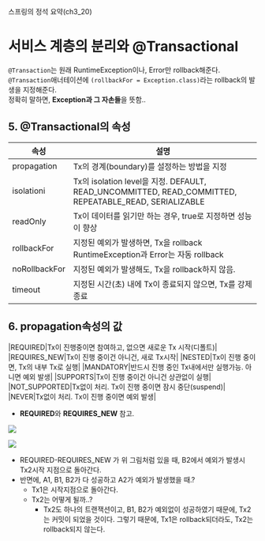 스프링의 정석 요약(ch3_20)

# 서비스 계층의 분리와 @Transactional

`@Transaction`는 원래 RuntimeException이나, Error만 rollback해준다. <br>`@Transaction`애너테이션에 `(rollbackFor = Exception.class)`라는 rollback의 발생을 지정해준다. <br> 정확히 말하면, **Exception과 그 자손들**을 뜻함..

## 5. @Transactional의 속성

|속성|설명|
|-|-|
|propagation|Tx의 경계(boundary)를 설정하는 방법을 지정|
|isolationi|Tx의 isolation level을 지정. DEFAULT, READ_UNCOMMITTED, READ_COMMITTED, REPEATABLE_READ, SERIALIZABLE|
|readOnly|Tx이 데이터를 읽기만 하는 경우, true로 지정하면 성능이 향상|
|rollbackFor|지정된 예외가 발생하면, Tx을 rollback <br> RuntimeException과 Error는 자동 rollback|
|noRollbackFor|지정된 예외가 발생해도, Tx을 rollback하지 않음.|
|timeout|지정된 시간(초) 내에 Tx이 종료되지 않으면, Tx를 강제 종료|

## 6. propagation속성의 값
|REQUIRED|Tx이 진행중이면 참여하고, 없으면 새로운 Tx 시작(디폴트)|
|REQUIRES_NEW|Tx이 진행 중이건 아니건, 새로 Tx시작|
|NESTED|Tx이 진행 중이면, Tx의 내부 Tx로 실행|
|MANDATORY|반드시 진행 중인 Tx내에서만 실행가능. 아니면 예외 발생|
|SUPPORTS|Tx이 진행 중이건 아니건 상관없이 실행|
|NOT_SUPPORTED|Tx없이 처리. Tx이 진행 중이면 잠시 중단(suspend)|
|NEVER|Tx없이 처리. Tx이 진행 중이면 예외 발생|

* **REQUIRED**와 **REQUIRES_NEW** 참고.

![](https://velog.velcdn.com/images/tjdtn4484/post/2ad8484f-b95a-4cbc-8279-e9c545c7043e/image.PNG)


![](https://velog.velcdn.com/images/tjdtn4484/post/0aadfdad-2417-4f41-a6b6-242ac23bd298/image.PNG)


* REQUIRED-REQUIRES_NEW 가 위 그림처럼 있을 때, B2에서 예외가 발생시 Tx2시작 지점으로 돌아간다.
* 반면에, A1, B1, B2가 다 성공하고 A2가 예외가 발생했을 때.? 
  * Tx1은 시작지점으로 돌아간다. 
  * Tx2는 어떻게 될까..?
    * Tx2도 하나의 트랜잭션이고, B1, B2가 예외없이 성공하였기 때문에, Tx2는 커밋이 되었을 것이다. 그렇기 때문에, Tx1은 rollback되더라도, Tx2는 rollback되지 않는다.
